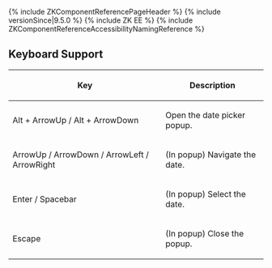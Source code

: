 {% include ZKComponentReferencePageHeader %} {% include
versionSince\|9.5.0 %} {% include ZK EE %} {% include
ZKComponentReferenceAccessibilityNamingReference %}

## Keyboard Support

<table>
<thead>
<tr class="header">
<th><center>
<p>Key</p>
</center></th>
<th><center>
<p>Description</p>
</center></th>
</tr>
</thead>
<tbody>
<tr class="odd">
<td><p>Alt + ArrowUp / Alt + ArrowDown</p></td>
<td><p>Open the date picker popup.</p></td>
</tr>
<tr class="even">
<td><p>ArrowUp / ArrowDown / ArrowLeft / ArrowRight</p></td>
<td><p>(In popup) Navigate the date.</p></td>
</tr>
<tr class="odd">
<td><p>Enter / Spacebar</p></td>
<td><p>(In popup) Select the date.</p></td>
</tr>
<tr class="even">
<td><p>Escape</p></td>
<td><p>(In popup) Close the popup.</p></td>
</tr>
</tbody>
</table>
